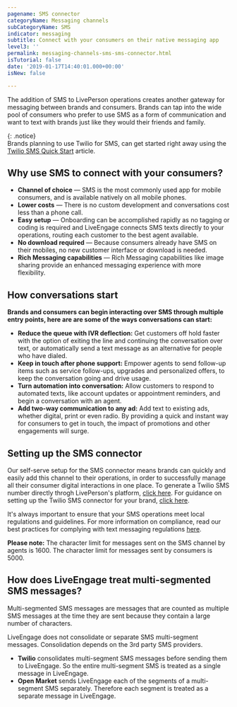 ```yaml
---
pagename: SMS connector
categoryName: Messaging channels
subCategoryName: SMS
indicator: messaging
subtitle: Connect with your consumers on their native messaging app
level3: ''
permalink: messaging-channels-sms-sms-connector.html
isTutorial: false
date: '2019-01-17T14:40:01.000+00:00'
isNew: false

---
```

The addition of SMS to LivePerson operations creates another gateway for messaging between brands and consumers. Brands can tap into the wide pool of consumers who prefer to use SMS as a form of communication and want to text with brands just like they would their friends and family.

{: .notice}  
Brands planning to use Twilio for SMS, can get started right away using the [Twilio SMS Quick Start](getting-started-quick-start-guides-twilio-sms-quick-start.html) article.

## Why use SMS to connect with your consumers?

* **Channel of choice** — SMS is the most commonly used app for mobile consumers, and is available natively on all mobile phones.
* **Lower costs** — There is no custom development and conversations cost less than a phone call.
* **Easy setup** — Onboarding can be accomplished rapidly as no tagging or coding is required and LiveEngage connects SMS texts directly to your operations, routing each customer to the best agent available.
* **No download required** — Because consumers already have SMS on their mobiles, no new customer interface or download is needed.
* **Rich Messaging capabilities** — Rich Messaging capabilities like image sharing provide an enhanced messaging experience with more flexibility.

## How conversations start

**Brands and consumers can begin interacting over SMS through multiple entry points, here are are some of the ways conversations can start:**

* **Reduce the queue with IVR deflection:** Get customers off hold faster with the option of exiting the line and continuing the conversation over text, or automatically send a text message as an alternative for people who have dialed.
* **Keep in touch after phone support:** Empower agents to send follow-up items such as service follow-ups, upgrades and personalized offers, to keep the conversation going and drive usage.
* **Turn automation into conversation:** Allow customers to respond to automated texts, like account updates or appointment reminders, and begin a conversation with an agent.
* **Add two-way communication to any ad:** Add text to existing ads, whether digital, print or even radio. By providing a quick and instant way for consumers to get in touch, the impact of promotions and other engagements will surge.

## Setting up the SMS connector

Our self-serve setup for the SMS connector means brands can quickly and easily add this channel to their operations, in order to successfully manage all their consumer digital interactions in one place. To generate a Twilio SMS number directly throgh LivePerson's platform, [click here](messaging-channels-sms-generate-a-twilio-sms-number-with-liveperson.html). For guidance on setting up the Twilio SMS connector for your brand, [click here](getting-started-quick-start-guides-twilio-sms-quick-start.html).

It's always important to ensure that your SMS operations meet local regulations and guidelines. For more information on compliance, read our best practices for complying with text messaging regulations [here](messaging-channels-sms-complying-with-sms-regulations.html).

**Please note:** The character limit for messages sent on the SMS channel by agents is 1600. The character limit for messages sent by consumers is 5000.

## **How does LiveEngage treat multi-segmented SMS messages?**

Multi-segmented SMS messages are messages that are counted as multiple SMS messages at the time they are sent because they contain a large number of characters.

LiveEngage does not consolidate or separate SMS multi-segment messages. Consolidation depends on the 3rd party SMS providers.

* **Twilio** consolidates multi-segment SMS messages before sending them to LiveEngage. So the entire multi-segment SMS is treated as a single message in LiveEngage.
* **Open Market** sends LiveEngage each of the segments of a multi-segment SMS separately. Therefore each segment is treated as a separate message in LiveEngage.
